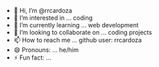 - 👋 Hi, I’m @rrcardoza
- 👀 I’m interested in ... coding
- 🌱 I’m currently learning ... web development
- 💞️ I’m looking to collaborate on ... coding projects
- 📫 How to reach me ... github user: rrcardoza
- 😄 Pronouns: ... he/him
- ⚡ Fun fact: ...

<!---
rrcardoza/rrcardoza is a ✨ special ✨ repository because its `README.md` (this file) appears on your GitHub profile.
You can click the Preview link to take a look at your changes.
--->
